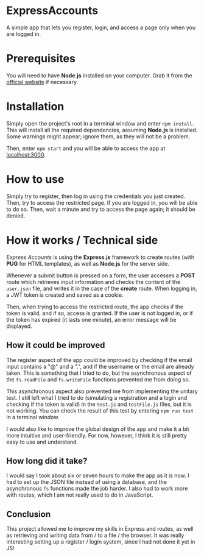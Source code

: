 # ExpressAccounts
A simple app that lets you register, login, and access a page only when you are logged in.

# Prerequisites

You will need to have **Node.js** installed on your computer. Grab it from the [official website](https://nodejs.org/en/) if necessary.

# Installation

Simply open the project's root in a terminal window and enter `npm install`. This will install all the required dependencies, assuming **Node.js** is installed. Some warnings might appear; ignore them, as they will not be a problem.

Then, enter `npm start` and you will be able to access the app at [localhost:3000](http://localhost:3000).

# How to use

Simply try to register, then log in using the credentials you just created. Then, try to access the restricted page. If you are logged in, you will be able to do so. Then, wait a minute and try to access the page again; it should be denied.

# How it works / Technical side

*Express Accounts* is using the **Express.js** framework to create routes (with **PUG** for HTML templates), as well as **Node.js** for the server side.

Whenever a submit button is pressed on a form, the user accesses a **POST** route which retrieves input information and checks the content of the `user.json` file, and writes it in the case of the **create** route. When logging in, a JWT token is created and saved as a cookie.

Then, when trying to access the restricted route, the app checks if the token is valid, and if so, access is granted. If the user is not logged in, or if the token has expired (it lasts one minute), an error message will be displayed.

## How it could be improved

The register aspect of the app could be improved by checking if the email input contains a "@" and a ".", and if the username or the email are already taken. This is something that I tried to do, but the asynchronous aspect of the `fs.readFile` and `fs.writeFile` functions prevented me from doing so.

This asynchronous aspect also prevented me from implementing the unitary test. I still left what I tried to do (simulating a registration and a login and checking if the token is valid) in the `test.js` and `testFile.js` files, but it is not working. You can check the result of this test by entering `npm run test` in a terminal window.

I would also like to improve the global design of the app and make it a bit more intuitive and user-friendly. For now, however, I think it is still pretty easy to use and understand.

## How long did it take?

I would say I took about six or seven hours to make the app as it is now. I had to set up the JSON file instead of using a database, and the asynchronous `fs` functions made the job harder. I also had to work more with routes, which I am not really used to do in JavaScript.

## Conclusion

This project allowed me to improve my skills in Express and routes, as well as retrieving and writing data from / to a file / the browser. It was really interesting setting up a register / login system, since I had not done it yet in JS!